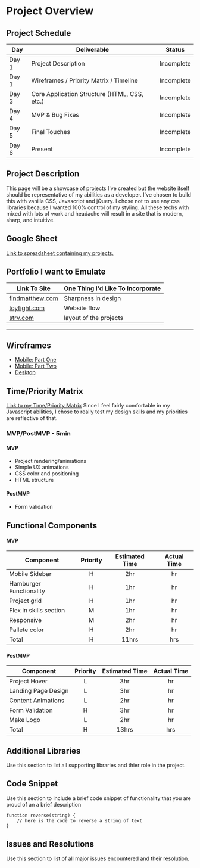 # Project Overview
## Project Schedule
|  Day | Deliverable | Status
|---|---| ---|
|Day 1| Project Description | Incomplete
|Day 1| Wireframes / Priority Matrix / Timeline | Incomplete
|Day 3| Core Application Structure (HTML, CSS, etc.) | Incomplete
|Day 4| MVP & Bug Fixes | Incomplete
|Day 5| Final Touches | Incomplete
|Day 6| Present | Incomplete
## Project Description
This page will be a showcase of projects I've created but the website itself should be representative of my abilities as a developer. I've chosen to build this with vanilla CSS, Javascript and jQuery. I chose not to use any css libraries because I wanted 100% control of my styling. All these techs with mixed with lots of work and headache will result in a site that is modern, sharp, and intuitive.
## Google Sheet
[Link to spreadsheet containing my projects.](https://docs.google.com/spreadsheets/d/1uX9LdKDyy8BIS8HXQAoLBCbUqhaZgM5nNaFaelV8A0o/edit#gid=0) 
## Portfolio I want to Emulate
Link To Site  | One Thing I'd Like To Incorporate | 
| ------------- | ------------- |
| [findmatthew.com](http://findmatthew.com/) | Sharpness in design
|[toyfight.com](https://toyfight.co/what/) | Website flow |
| [strv.com](https://www.strv.com/) |  layout of the projects
---
## Wireframes
- [Mobile: Part One](https://res.cloudinary.com/depf1fnoz/image/upload/v1608532714/20201220_233924_eeofmv.jpg)
- [Mobile: Part Two](https://res.cloudinary.com/depf1fnoz/image/upload/v1608532715/20201220_235419_vt4gnc.jpg)
- [Desktop](https://res.cloudinary.com/depf1fnoz/image/upload/v1608532717/20201221_001002_f4cife.jpg)
## Time/Priority Matrix 
[Link to my Time/Priority Matrix](https://res.cloudinary.com/depf1fnoz/image/upload/v1608533969/20201221_005220_nxntuh.jpg)
Since I feel fairly comfortable in my Javascript abilities, I chose to really test my design skills and my priorities are reflective of that.
### MVP/PostMVP - 5min  
#### MVP
- Project rendering/animations
- Simple UX animations
- CSS color and positioning
- HTML structure
#### PostMVP 
- Form validation
## Functional Components
#### MVP
| Component | Priority | Estimated Time | Actual Time |
| --- | :---: |  :---: | :---: | 
| Mobile Sidebar | H | 2hr | hr |
| Hamburger Functionality | H | 1hr | hr |  
| Project grid | H | 1hr|  hr | 
| Flex in skills section| M | 1hr | hr|
| Responsive | M | 2hr | hr | hr |
| Pallete color | H | 2hr | hr |
| Total | H | 11hrs| hrs |
#### PostMVP
| Component | Priority | Estimated Time | Actual Time |
| --- | :---: |  :---: | :---: | 
| Project Hover | L | 3hr | hr |
| Landing Page Design | L | 3hr | hr |
| Content Animations | L | 2hr | hr |
| Form Validation | H | 3hr | hr |
| Make Logo | L | 2hr | hr |
| Total | H | 13hrs| hrs |
## Additional Libraries
 Use this section to list all supporting libraries and thier role in the project. 
## Code Snippet
Use this section to include a brief code snippet of functionality that you are proud of an a brief description  
```
function reverse(string) {
	// here is the code to reverse a string of text
}
```
## Issues and Resolutions
 Use this section to list of all major issues encountered and their resolution.